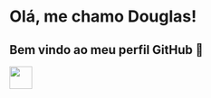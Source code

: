 # Olá, me chamo Douglas! 
## Bem vindo ao meu perfil GitHub 👋


<img src="https://cdn.jsdelivr.net/gh/devicons/devicon/icons/html5/html5-original.svg" width="40" height="40"/>
          
